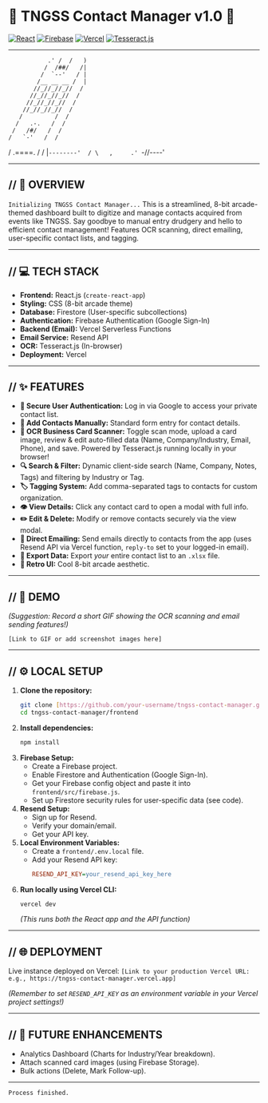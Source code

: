 # 💾 TNGSS Contact Manager v1.0 💾

[![React](https://img.shields.io/badge/React-20232A?style=for-the-badge&logo=react&logoColor=61DAFB)](https://reactjs.org/) [![Firebase](https://img.shields.io/badge/Firebase-FFCA28?style=for-the-badge&logo=firebase&logoColor=black)](https://firebase.google.com/) [![Vercel](https://img.shields.io/badge/Vercel-000000?style=for-the-badge&logo=vercel&logoColor=white)](https://vercel.com/) [![Tesseract.js](https://img.shields.io/badge/Tesseract.js-FF0000?style=for-the-badge&logo=javascript&logoColor=white)](https://tesseract.projectnaptha.com/)
  ________
               .' /  /   )
              /  /##/   /|
             /  `--'   / |
            /__ __ __ /  |
           //_//_//_//  / 
          //_//_//_//  / 
         //_//_//_//  /
        //_//_//_//  /
       /         /  / 
      /   .-.   /  /
     /   /#/   /  /
    /   `-'   /  /
   / .====.  /  / 
  |`--------'  /
   \   ,     .'
    `-//----'  

---

## // 🚀 OVERVIEW

`Initializing TNGSS Contact Manager...`
This is a streamlined, 8-bit arcade-themed dashboard built to digitize and manage contacts acquired from events like TNGSS. Say goodbye to manual entry drudgery and hello to efficient contact management! Features OCR scanning, direct emailing, user-specific contact lists, and tagging.



---

## // 💻 TECH STACK

* **Frontend:** React.js (`create-react-app`)
* **Styling:** CSS (8-bit arcade theme)
* **Database:** Firestore (User-specific subcollections)
* **Authentication:** Firebase Authentication (Google Sign-In)
* **Backend (Email):** Vercel Serverless Functions
* **Email Service:** Resend API
* **OCR:** Tesseract.js (In-browser)
* **Deployment:** Vercel

---

## // ✨ FEATURES

* **🔐 Secure User Authentication:** Log in via Google to access your private contact list.
* **📇 Add Contacts Manually:** Standard form entry for contact details.
* **📸 OCR Business Card Scanner:** Toggle scan mode, upload a card image, review & edit auto-filled data (Name, Company/Industry, Email, Phone), and save. Powered by Tesseract.js running locally in your browser!
* **🔍 Search & Filter:** Dynamic client-side search (Name, Company, Notes, Tags) and filtering by Industry or Tag.
* **🏷️ Tagging System:** Add comma-separated tags to contacts for custom organization.
* **👁️ View Details:** Click any contact card to open a modal with full info.
* **✏️ Edit & Delete:** Modify or remove contacts securely via the view modal.
* **📧 Direct Emailing:** Send emails directly to contacts from the app (uses Resend API via Vercel function, `reply-to` set to your logged-in email).
* **💾 Export Data:** Export *your* entire contact list to an `.xlsx` file.
* **👾 Retro UI:** Cool 8-bit arcade aesthetic.

---

## // 🎥 DEMO

*(Suggestion: Record a short GIF showing the OCR scanning and email sending features!)*

`[Link to GIF or add screenshot images here]`

---

## // ⚙️ LOCAL SETUP

1.  **Clone the repository:**
    ```bash
    git clone [https://github.com/your-username/tngss-contact-manager.git](https://github.com/your-username/tngss-contact-manager.git)
    cd tngss-contact-manager/frontend
    ```
2.  **Install dependencies:**
    ```bash
    npm install
    ```
3.  **Firebase Setup:**
    * Create a Firebase project.
    * Enable Firestore and Authentication (Google Sign-In).
    * Get your Firebase config object and paste it into `frontend/src/firebase.js`.
    * Set up Firestore security rules for user-specific data (see code).
4.  **Resend Setup:**
    * Sign up for Resend.
    * Verify your domain/email.
    * Get your API key.
5.  **Local Environment Variables:**
    * Create a `frontend/.env.local` file.
    * Add your Resend API key:
        ```ini
        RESEND_API_KEY=your_resend_api_key_here
        ```
6.  **Run locally using Vercel CLI:**
    ```bash
    vercel dev
    ```
    *(This runs both the React app and the API function)*

---

## // 🌐 DEPLOYMENT

Live instance deployed on Vercel:
`[Link to your production Vercel URL: e.g., https://tngss-contact-manager.vercel.app]`

*(Remember to set `RESEND_API_KEY` as an environment variable in your Vercel project settings!)*

---

## // 🔮 FUTURE ENHANCEMENTS

* Analytics Dashboard (Charts for Industry/Year breakdown).
* Attach scanned card images (using Firebase Storage).
* Bulk actions (Delete, Mark Follow-up).

---

`Process finished.`
